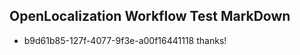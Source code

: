 ## OpenLocalization Workflow Test MarkDown
* b9d61b85-127f-4077-9f3e-a00f16441118 thanks!

<!--HONumber=Jul16_HO3-->


